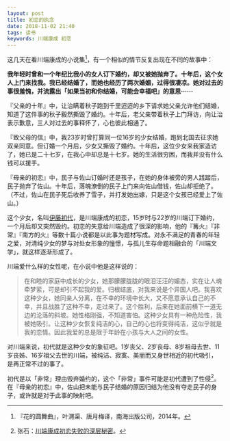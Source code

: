 ```yaml
---
layout: post
title: 初恋的执念
date: 2018-11-02 21:40
tags: 读书
keywords: 川端康成 初恋
---
```


这几天在看川端康成的小说集[^1]，有一个相似的情节反复出现在不同的故事中：

**我年轻时曾和一个年纪比我小的女人订下婚约，却又被她抛弃了。十年后，这个女人上门来找我。我已经结婚了，而她也经历了两次婚姻，过得很凄凉。她对过去的事很羞愧，并流露出「如果当初和你结婚，可能会幸福吧」的意思······**

『父亲的十年』中，让治瞒着秋子跑到千里迢迢的乡下请求她父亲允许他们结婚，知道了这件事的秋子毅然撕毁了婚约。十年后，老父亲带着秋子上门拜访，向让治表示歉意，三人对过去的事释怀了，心也彼此相通了。

『致父母的信』中，我23岁时曾打算同一位16岁的少女结婚，跑到北国去征求她双亲同意。但订婚一个月后，少女又撕毁了婚约。十年后，这位少女来我家造访了，她已是二十七岁，在我心中却总是十七岁。她的生活很穷困，而我并没有什么钱可以援手。

『母亲的初恋』中，民子与佐山订婚时还是孩子，在她的身体被旁的男人践踏后，民子抛弃了佐山。十年后，落魄潦倒的民子上门来向佐山借钱，佐山却拒绝了。（不过，佐山在民子死后收养了雪子，并打发她出嫁，只是这个女孩已经爱上了佐山。）

这个少女，名叫[伊藤初代](http://bit.ly/2P6wA5Q)，是川端康成的初恋，15岁时与22岁的川端订下婚约，一个月后却又突然毁约。初恋的失意给川端造成了很深的影响，他的『篝火』『非常』『南方的火』等数十篇小说都是以此事为题材写成。对永不满足的青春的年轻之爱，对清纯少女的梦与对处女形象的憧憬，与孤儿生存命题相融合的「川端文学」，就这样逐渐形成了。

川端爱什么样的女性呢，在小说中他是这样说的：
>在和睦的家庭中成长的少女，她那朦朦胧胧的眼泪汪汪的媚态，实在让人魂牵梦萦，可是却引不起我的爱。归根结底，对我来说是个异国人吧。我喜欢这种少女，她同亲人分离，在不幸的环境中长大，又不愿意承认自己的不幸，并且战胜了这种不幸，走过来了。这个胜利，后来在她面前横下一道无边的沦落的斜坡。她性格刚强，不知道害怕。这种少女具有一种危险性，我被她吸引。让这种少女恢复纯洁的心，自己的心也将变得纯洁，这似乎就是我的恋情。因此我爱的总是限于年龄在小孩与大人之间的女性。

对川端来说，初代就是这种少女的象征吧。1岁丧父、2岁丧母、8岁祖母去世、11岁丧姊、16岁祖父去世的川端，被纯洁、寂寞、美丽而又身世相近的初代吸引，是再正常不过的事了。

初代是以「非常」理由毁弃婚约的，这个「非常」事件可能是初代遭到了性侵[^2]。在『母亲的初恋』中，佐山把未能与民子结婚的原因归结为他没有夺走民子的身子，或许就是对于此事的映射吧。



[^1]: 『花的圆舞曲』，叶渭渠、唐月梅译，南海出版公司，2014年。
[^2]: 张石：[川端康成初恋失败的深层秘密](http://bit.ly/2P33PqC)。